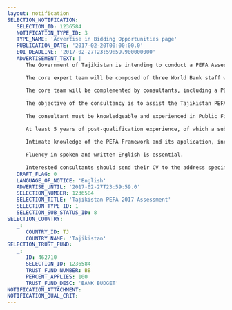 ```yaml
---
layout: notification
SELECTION_NOTIFICATION: 
   SELECTION_ID: 1236584
   NOTIFICATION_TYPE_ID: 3
   TYPE_NAME: 'Advertise in Bidding Opportunities page'
   PUBLICATION_DATE: '2017-02-20T00:00:00.0'
   EOI_DEADLINE: '2017-02-27T23:59:59.900000000'
   ADVERTISEMENT_TEXT: |
      The Government of Tajikistan is intending to conduct a PEFA Assessment in 2017. The purpose of the assessment is to review the changes in Tajikistans PFM system performance since the last PEFA assessment carried out in 2012 and to provide the MOF with objective and up to date assessment of the Tajikistans PFM system. The 2012 PEFA Report was the second assessment using the PEFA Methodology and will provide a baseline for the 2016 assessment. A specific objective of the assessment is to establish and explain changes of scores based on the results of the 2012 Assessment.
      
      The core expert team will be composed of three World Bank staff with skills and knowledge in core of areas PEFA framework and experience working in Tajikistan.
      
      The core team will be complemented by consultants, including a PEFA specialist with broad experience in the application of the PEFA methodology and knowledge of the updated PEFA assessment framework.
      
      The objective of the consultancy is to assist the Tajikistan PEFA Assessment Team in the quality review of PEFA-based assessment report and proper application of PEFA methodology.
      
      The consultant must be knowledgeable and experienced in Public Finance Management, holding a relevant, high level, academic qualification, such as in economics (Masters degree) or accountancy (ACCA or CIPFA); 
      
      At least 5 years of post-qualification experience, of which a substantial part in managing, developing and/or assessing PFM systems in low and middle income countries;
      
      Intimate knowledge of the PEFA Framework and its application, including experience in implementing PEFA based assessments and public financial management projects associated with PEFA is a distinct advantage;
      
      Fluency in spoken and written English is essential. 
      
      Interested consultants should send their CV to the address specified by cob February 27, 2017.
   DRAFT_FLAG: 0
   LANGUAGE_OF_NOTICE: 'English'
   ADVERTISE_UNTIL: '2017-02-27T23:59:59.0'
   SELECTION_NUMBER: 1236584
   SELECTION_TITLE: 'Tajikistan PEFA 2017 Assessment'
   SELECTION_TYPE_ID: 1
   SELECTION_SUB_STATUS_ID: 8
SELECTION_COUNTRY: 
   _: 
      COUNTRY_ID: TJ
      COUNTRY_NAME: 'Tajikistan'
SELECTION_TRUST_FUND: 
   _: 
      ID: 462710
      SELECTION_ID: 1236584
      TRUST_FUND_NUMBER: BB
      PERCENT_APPLIES: 100
      TRUST_FUND_DESC: 'BANK BUDGET'
NOTIFICATION_ATTACHMENT: 
NOTIFICATION_QUAL_CRIT: 
---
```

